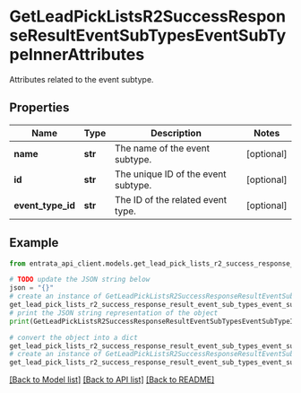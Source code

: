 # GetLeadPickListsR2SuccessResponseResultEventSubTypesEventSubTypeInnerAttributes

Attributes related to the event subtype.

## Properties

Name | Type | Description | Notes
------------ | ------------- | ------------- | -------------
**name** | **str** | The name of the event subtype. | [optional] 
**id** | **str** | The unique ID of the event subtype. | [optional] 
**event_type_id** | **str** | The ID of the related event type. | [optional] 

## Example

```python
from entrata_api_client.models.get_lead_pick_lists_r2_success_response_result_event_sub_types_event_sub_type_inner_attributes import GetLeadPickListsR2SuccessResponseResultEventSubTypesEventSubTypeInnerAttributes

# TODO update the JSON string below
json = "{}"
# create an instance of GetLeadPickListsR2SuccessResponseResultEventSubTypesEventSubTypeInnerAttributes from a JSON string
get_lead_pick_lists_r2_success_response_result_event_sub_types_event_sub_type_inner_attributes_instance = GetLeadPickListsR2SuccessResponseResultEventSubTypesEventSubTypeInnerAttributes.from_json(json)
# print the JSON string representation of the object
print(GetLeadPickListsR2SuccessResponseResultEventSubTypesEventSubTypeInnerAttributes.to_json())

# convert the object into a dict
get_lead_pick_lists_r2_success_response_result_event_sub_types_event_sub_type_inner_attributes_dict = get_lead_pick_lists_r2_success_response_result_event_sub_types_event_sub_type_inner_attributes_instance.to_dict()
# create an instance of GetLeadPickListsR2SuccessResponseResultEventSubTypesEventSubTypeInnerAttributes from a dict
get_lead_pick_lists_r2_success_response_result_event_sub_types_event_sub_type_inner_attributes_from_dict = GetLeadPickListsR2SuccessResponseResultEventSubTypesEventSubTypeInnerAttributes.from_dict(get_lead_pick_lists_r2_success_response_result_event_sub_types_event_sub_type_inner_attributes_dict)
```
[[Back to Model list]](../README.md#documentation-for-models) [[Back to API list]](../README.md#documentation-for-api-endpoints) [[Back to README]](../README.md)


